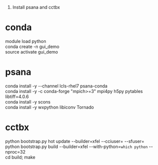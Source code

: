 1) Install psana and cctbx
  # conda
  module load python <br />
  conda create -n gui_demo <br />
  source activate gui_demo

  # psana
  conda install -y --channel lcls-rhel7 psana-conda <br />
  conda install -y -c conda-forge "mpich>=3" mpi4py h5py pytables libtiff=4.0.6 <br />
  conda install -y scons <br />
  conda install -y wxpython libiconv Tornado <br />

  # cctbx
  python bootstrap.py hot update --builder=xfel --cciuser=<username> --sfuser=<username> <br />
  python bootstrap.py build --builder=xfel --with-python=`which python` --nproc=32 <br />
  cd build; make
